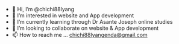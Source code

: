 - 👋 Hi, I’m @chichi88lyang
- 👀 I’m interested in website and App development
- 🌱 I’m currently learning through Dr Asante Joseph online studies
- 💞️ I’m looking to collaborate on website & App development
- 📫 How to reach me ...
chichi88lyangenda@gmail.com
<!---
chichi88lyang/chichi88lyang is a highly trained web and App developer by Dr Asante Joseph. His aim is to be a white hat.

--->
